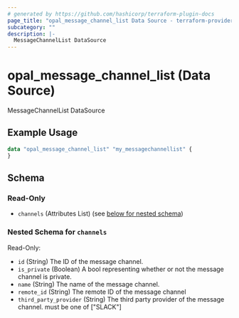 ```yaml
---
# generated by https://github.com/hashicorp/terraform-plugin-docs
page_title: "opal_message_channel_list Data Source - terraform-provider-opal"
subcategory: ""
description: |-
  MessageChannelList DataSource
---
```


# opal_message_channel_list (Data Source)

MessageChannelList DataSource

## Example Usage

```terraform
data "opal_message_channel_list" "my_messagechannellist" {
}
```

<!-- schema generated by tfplugindocs -->
## Schema

### Read-Only

- `channels` (Attributes List) (see [below for nested schema](#nestedatt--channels))

<a id="nestedatt--channels"></a>
### Nested Schema for `channels`

Read-Only:

- `id` (String) The ID of the message channel.
- `is_private` (Boolean) A bool representing whether or not the message channel is private.
- `name` (String) The name of the message channel.
- `remote_id` (String) The remote ID of the message channel
- `third_party_provider` (String) The third party provider of the message channel. must be one of ["SLACK"]


